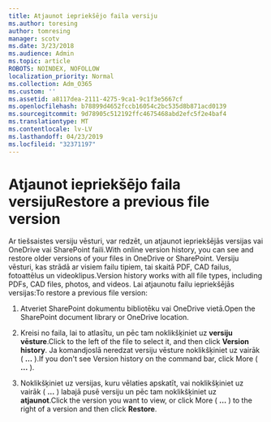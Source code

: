 ```yaml
---
title: Atjaunot iepriekšējo faila versiju
ms.author: toresing
author: tomresing
manager: scotv
ms.date: 3/23/2018
ms.audience: Admin
ms.topic: article
ROBOTS: NOINDEX, NOFOLLOW
localization_priority: Normal
ms.collection: Adm_O365
ms.custom: ''
ms.assetid: a8117dea-2111-4275-9ca1-9c1f3e5667cf
ms.openlocfilehash: b78899d4652fccb16054c2bc535d8b871acd0139
ms.sourcegitcommit: 9d78905c512192ffc4675468abd2efc5f2e4baf4
ms.translationtype: MT
ms.contentlocale: lv-LV
ms.lasthandoff: 04/23/2019
ms.locfileid: "32371197"
---
```

# <a name="restore-a-previous-file-version"></a><span data-ttu-id="1d8de-102">Atjaunot iepriekšējo faila versiju</span><span class="sxs-lookup"><span data-stu-id="1d8de-102">Restore a previous file version</span></span>

<span data-ttu-id="1d8de-103">Ar tiešsaistes versiju vēsturi, var redzēt, un atjaunot iepriekšējās versijas vai OneDrive vai SharePoint faili.</span><span class="sxs-lookup"><span data-stu-id="1d8de-103">With online version history, you can see and restore older versions of your files in OneDrive or SharePoint.</span></span> <span data-ttu-id="1d8de-104">Versiju vēsturi, kas strādā ar visiem failu tipiem, tai skaitā PDF, CAD failus, fotoattēlus un videoklipus.</span><span class="sxs-lookup"><span data-stu-id="1d8de-104">Version history works with all file types, including PDFs, CAD files, photos, and videos.</span></span> <span data-ttu-id="1d8de-105">Lai atjaunotu failu iepriekšējās versijas:</span><span class="sxs-lookup"><span data-stu-id="1d8de-105">To restore a previous file version:</span></span>
  
1. <span data-ttu-id="1d8de-106">Atveriet SharePoint dokumentu bibliotēku vai OneDrive vietā.</span><span class="sxs-lookup"><span data-stu-id="1d8de-106">Open the SharePoint document library or OneDrive location.</span></span>
    
2. <span data-ttu-id="1d8de-107">Kreisi no faila, lai to atlasītu, un pēc tam noklikšķiniet uz **versiju vēsture**.</span><span class="sxs-lookup"><span data-stu-id="1d8de-107">Click to the left of the file to select it, and then click **Version history**.</span></span> <span data-ttu-id="1d8de-108">Ja komandjoslā neredzat versiju vēsture noklikšķiniet uz vairāk ( **...** ).</span><span class="sxs-lookup"><span data-stu-id="1d8de-108">If you don't see Version history on the command bar, click More ( **...** ).</span></span> 
    
3. <span data-ttu-id="1d8de-109">Noklikšķiniet uz versijas, kuru vēlaties apskatīt, vai noklikšķiniet uz vairāk ( **...** ) labajā pusē versiju un pēc tam noklikšķiniet uz **atjaunot**.</span><span class="sxs-lookup"><span data-stu-id="1d8de-109">Click the version you want to view, or click More ( **...** ) to the right of a version and then click **Restore**.</span></span>
    

